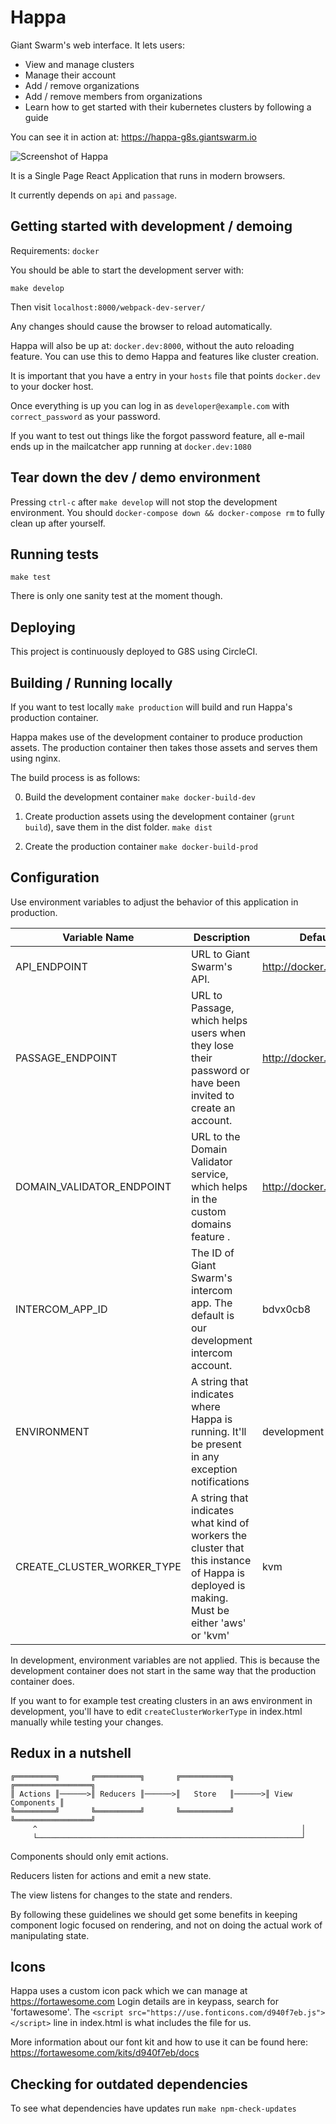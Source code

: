 Happa
=====

Giant Swarm's web interface. It lets users:

- View and manage clusters
- Manage their account
- Add / remove organizations
- Add / remove members from organizations
- Learn how to get started with their kubernetes clusters by following a guide

You can see it in action at: https://happa-g8s.giantswarm.io

![Screenshot of Happa](https://cloud.githubusercontent.com/assets/455309/22954790/c31fb514-f318-11e6-8ca3-33cece9e9094.png)

It is a Single Page React Application that runs in modern browsers.

It currently depends on `api` and `passage`.

## Getting started with development / demoing

Requirements: `docker`

You should be able to start the development server with:

`make develop`

Then visit `localhost:8000/webpack-dev-server/`

Any changes should cause the browser to reload automatically.

Happa will also be up at: `docker.dev:8000`, without the auto reloading feature.
You can use this to demo Happa and features like cluster creation.

It is important that you have a entry in your `hosts` file that points `docker.dev`
to your docker host.

Once everything is up you can log in as `developer@example.com` with
`correct_password` as your password.

If you want to test out things like the forgot password feature, all e-mail ends up in
the mailcatcher app running at `docker.dev:1080`

## Tear down the dev / demo environment

Pressing `ctrl-c` after `make develop` will not stop the development environment.
You should `docker-compose down && docker-compose rm` to fully clean up
after yourself.

Running tests
-------------

`make test`

There is only one sanity test at the moment though.

Deploying
---------

This project is continuously deployed to G8S using CircleCI.

Building / Running locally
--------------------------

If you want to test locally `make production` will build and run
Happa's production container.

Happa makes use of the development container to produce production assets.
The production container then takes those assets and serves them using nginx.

The build process is as follows:

0. Build the development container `make docker-build-dev`

1. Create production assets using the development container (`grunt build`), save them in the
dist folder. `make dist`

2. Create the production container `make docker-build-prod`

Configuration
-------------

Use environment variables to adjust the behavior of this application in production.

|Variable Name|Description|Default|
|-------------|-----------|-------|
|API_ENDPOINT |URL to Giant Swarm's API.|http://docker.dev:9000|
|PASSAGE_ENDPOINT|URL to Passage, which helps users when they lose their password or have been invited to create an account.|http://docker.dev:5001|
|DOMAIN_VALIDATOR_ENDPOINT|URL to the Domain Validator service, which helps in the custom domains feature .|http://docker.dev:5001|
|INTERCOM_APP_ID|The ID of Giant Swarm's intercom app. The default is our development intercom account.|bdvx0cb8|
|ENVIRONMENT  |A string that indicates where Happa is running. It'll be present in any exception notifications|development|
|CREATE_CLUSTER_WORKER_TYPE|A string that indicates what kind of workers the cluster that this instance of Happa is deployed is making. Must be either 'aws' or 'kvm'| kvm|

In development, environment variables are not applied. This is because the development container does not start in the same way
that the production container does.

If you want to for example test creating clusters in an aws environment in development, you'll have to edit `createClusterWorkerType` in index.html manually while testing your changes.

Redux in a nutshell
--------------------
```
╔═════════╗       ╔══════════╗       ╔═══════════╗       ╔═════════════════╗
║ Actions ║──────>║ Reducers ║──────>║   Store   ║──────>║ View Components ║
╚═════════╝       ╚══════════╝       ╚═══════════╝       ╚═════════════════╝
     ^                                                           │
     └───────────────────────────────────────────────────────────┘
```
Components should only emit actions.

Reducers listen for actions and emit a new state.

The view listens for changes to the state and renders.

By following these guidelines we should get some benefits in keeping component
logic focused on rendering, and not on doing the actual work of manipulating
state.

Icons
-----

Happa uses a custom icon pack which we can manage at https://fortawesome.com
Login details are in keypass, search for 'fortawesome'.
The `<script src="https://use.fonticons.com/d940f7eb.js"></script>` line in
index.html is what includes the file for us.

More information about our font kit and how to use it can be found here:
https://fortawesome.com/kits/d940f7eb/docs


Checking for outdated dependencies
----------------------------------

To see what dependencies have updates run `make npm-check-updates`
